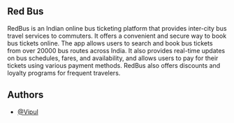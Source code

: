 
    
## Red Bus

    
RedBus is an Indian online bus ticketing platform that provides inter-city bus travel services to commuters. It offers a convenient and secure way to book bus tickets online. The app allows users to search and book bus tickets from over 20000 bus routes across India. It also provides real-time updates on bus schedules, fares, and availability, and allows users to pay for their tickets using various payment methods. RedBus also offers discounts and loyalty programs for frequent travelers.


## Authors

- [@Vipul](https://www.github.com/VipulTawar2003)

